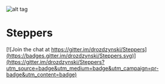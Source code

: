 ![alt tag](https://api.travis-ci.org/drozdzynski/Steppers.svg)
# Steppers

[![Join the chat at https://gitter.im/drozdzynski/Steppers](https://badges.gitter.im/drozdzynski/Steppers.svg)](https://gitter.im/drozdzynski/Steppers?utm_source=badge&utm_medium=badge&utm_campaign=pr-badge&utm_content=badge)
